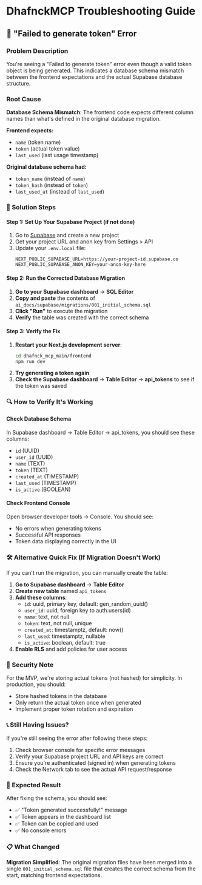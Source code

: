 # DhafnckMCP Troubleshooting Guide

## 🚨 "Failed to generate token" Error

### Problem Description
You're seeing a "Failed to generate token" error even though a valid token object is being generated. This indicates a database schema mismatch between the frontend expectations and the actual Supabase database structure.

### Root Cause
**Database Schema Mismatch**: The frontend code expects different column names than what's defined in the original database migration.

**Frontend expects:**
- `name` (token name)
- `token` (actual token value)  
- `last_used` (last usage timestamp)

**Original database schema had:**
- `token_name` (instead of `name`)
- `token_hash` (instead of `token`)
- `last_used_at` (instead of `last_used`)

### 🔧 Solution Steps

#### Step 1: Set Up Your Supabase Project (if not done)
1. Go to [Supabase](https://supabase.com) and create a new project
2. Get your project URL and anon key from Settings > API
3. Update your `.env.local` file:
   ```env
   NEXT_PUBLIC_SUPABASE_URL=https://your-project-id.supabase.co
   NEXT_PUBLIC_SUPABASE_ANON_KEY=your-anon-key-here
   ```

#### Step 2: Run the Corrected Database Migration
1. **Go to your Supabase dashboard** → **SQL Editor**
2. **Copy and paste** the contents of `ai_docs/supabase/migrations/001_initial_schema.sql`
3. **Click "Run"** to execute the migration
4. **Verify** the table was created with the correct schema

#### Step 3: Verify the Fix
1. **Restart your Next.js development server**:
   ```bash
   cd dhafnck_mcp_main/frontend
   npm run dev
   ```
2. **Try generating a token again**
3. **Check the Supabase dashboard** → **Table Editor** → **api_tokens** to see if the token was saved

### 🔍 How to Verify It's Working

#### Check Database Schema
In Supabase dashboard → Table Editor → api_tokens, you should see these columns:
- `id` (UUID)
- `user_id` (UUID) 
- `name` (TEXT)
- `token` (TEXT)
- `created_at` (TIMESTAMP)
- `last_used` (TIMESTAMP)
- `is_active` (BOOLEAN)

#### Check Frontend Console
Open browser developer tools → Console. You should see:
- No errors when generating tokens
- Successful API responses
- Token data displaying correctly in the UI

### 🛠️ Alternative Quick Fix (If Migration Doesn't Work)

If you can't run the migration, you can manually create the table:

1. **Go to Supabase dashboard** → **Table Editor**
2. **Create new table** named `api_tokens`
3. **Add these columns**:
   - `id`: uuid, primary key, default: gen_random_uuid()
   - `user_id`: uuid, foreign key to auth.users(id)
   - `name`: text, not null
   - `token`: text, not null, unique
   - `created_at`: timestamptz, default: now()
   - `last_used`: timestamptz, nullable
   - `is_active`: boolean, default: true
4. **Enable RLS** and add policies for user access

### 🔐 Security Note
For the MVP, we're storing actual tokens (not hashed) for simplicity. In production, you should:
- Store hashed tokens in the database
- Only return the actual token once when generated
- Implement proper token rotation and expiration

### 📞 Still Having Issues?
If you're still seeing the error after following these steps:
1. Check browser console for specific error messages
2. Verify your Supabase project URL and API keys are correct
3. Ensure you're authenticated (signed in) when generating tokens
4. Check the Network tab to see the actual API request/response

### 🎯 Expected Result
After fixing the schema, you should see:
- ✅ "Token generated successfully!" message
- ✅ Token appears in the dashboard list
- ✅ Token can be copied and used
- ✅ No console errors

### 📋 What Changed
**Migration Simplified**: The original migration files have been merged into a single `001_initial_schema.sql` file that creates the correct schema from the start, matching frontend expectations. 
